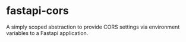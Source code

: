# fastapi-cors

A simply scoped abstraction to provide CORS settings via environment variables to a Fastapi application.

